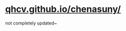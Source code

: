 [qhcv.github.io/chenasuny/](https://qhcv.github.io/chenasuny/)
=======================
not completely updated~
